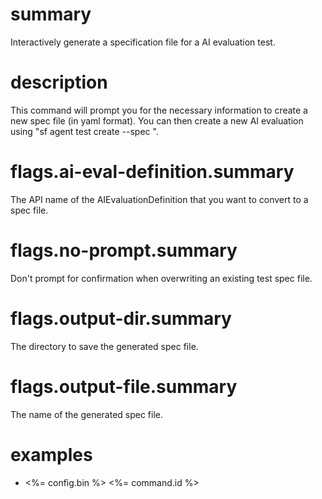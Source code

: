 # summary

Interactively generate a specification file for a AI evaluation test.

# description

This command will prompt you for the necessary information to create a new spec file (in yaml format). You can then create a new AI evaluation using "sf agent test create --spec <spec-file>".

# flags.ai-eval-definition.summary

The API name of the AIEvaluationDefinition that you want to convert to a spec file.

# flags.no-prompt.summary

Don't prompt for confirmation when overwriting an existing test spec file.

# flags.output-dir.summary

The directory to save the generated spec file.

# flags.output-file.summary

The name of the generated spec file.

# examples

- <%= config.bin %> <%= command.id %>
